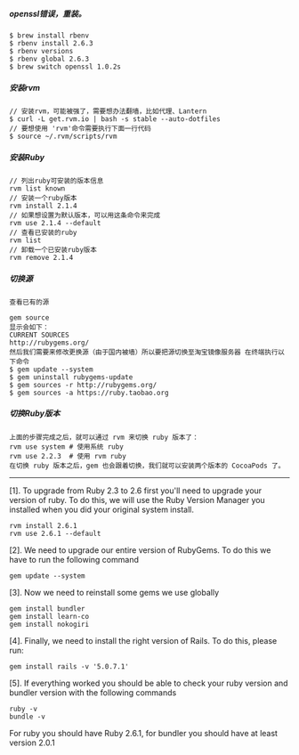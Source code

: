 ##### openssl错误，重装。


```
$ brew install rbenv
$ rbenv install 2.6.3
$ rbenv versions
$ rbenv global 2.6.3
$ brew switch openssl 1.0.2s

```

##### 安装rvm

```
// 安装rvm，可能被强了，需要想办法翻墙，比如代理、Lantern
$ curl -L get.rvm.io | bash -s stable --auto-dotfiles
// 要想使用 'rvm'命令需要执行下面一行代码
$ source ~/.rvm/scripts/rvm

```

##### 安装Ruby

```
// 列出ruby可安装的版本信息
rvm list known
// 安装一个ruby版本
rvm install 2.1.4
// 如果想设置为默认版本，可以用这条命令来完成
rvm use 2.1.4 --default 
// 查看已安装的ruby
rvm list
// 卸载一个已安装ruby版本
rvm remove 2.1.4

```


##### 切换源

```
查看已有的源

gem source
显示会如下：
CURRENT SOURCES
http://rubygems.org/
然后我们需要来修改更换源（由于国内被墙）所以要把源切换至淘宝镜像服务器 在终端执行以下命令
$ gem update --system
$ gem uninstall rubygems-update
$ gem sources -r http://rubygems.org/
$ gem sources -a https://ruby.taobao.org
```

##### 切换Ruby版本

```
上面的步骤完成之后，就可以通过 rvm 来切换 ruby 版本了：
rvm use system # 使用系统 ruby
rvm use 2.2.3  # 使用 rvm ruby
在切换 ruby 版本之后，gem 也会跟着切换，我们就可以安装两个版本的 CocoaPods 了。
```

------------
[1]. To upgrade from Ruby 2.3 to 2.6 first you'll need to upgrade your version of ruby. To do this, we will use the Ruby Version Manager you installed when you did your original system install.

```
rvm install 2.6.1
rvm use 2.6.1 --default
```

[2]. We need to upgrade our entire version of RubyGems. To do this we have to run the following command

```
gem update --system
```

[3]. Now we need to reinstall some gems we use globally

```
gem install bundler
gem install learn-co
gem install nokogiri
```

[4]. Finally, we need to install the right version of Rails. To do this, please run:

```
gem install rails -v '5.0.7.1'
```

[5]. If everything worked you should be able to check your ruby version and bundler version with the following commands

```
ruby -v
bundle -v
```

For ruby you should have Ruby 2.6.1, for bundler you should have at least version 2.0.1
